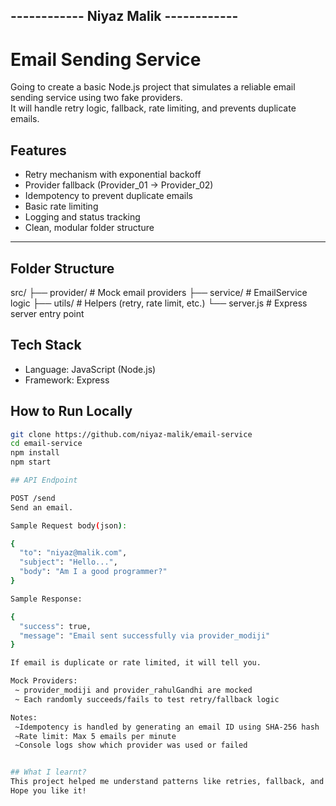 ## ------------ Niyaz Malik ------------

# Email Sending Service

Going to create a basic Node.js project that simulates a reliable email sending service using two fake providers.  
It will handle retry logic, fallback, rate limiting, and prevents duplicate emails.

## Features

- Retry mechanism with exponential backoff
- Provider fallback (Provider_01 → Provider_02)
- Idempotency to prevent duplicate emails
- Basic rate limiting
- Logging and status tracking
- Clean, modular folder structure

---
## Folder Structure

src/
├── provider/ # Mock email providers
├── service/ # EmailService logic
├── utils/ # Helpers (retry, rate limit, etc.)
└── server.js # Express server entry point

## Tech Stack

- Language: JavaScript (Node.js)
- Framework: Express

## How to Run Locally

```bash
git clone https://github.com/niyaz-malik/email-service
cd email-service
npm install
npm start

## API Endpoint

POST /send
Send an email.

Sample Request body(json): 

{
  "to": "niyaz@malik.com",
  "subject": "Hello...",
  "body": "Am I a good programmer?"
}

Sample Response:

{
  "success": true,
  "message": "Email sent successfully via provider_modiji"
}

If email is duplicate or rate limited, it will tell you.

Mock Providers:
 ~ provider_modiji and provider_rahulGandhi are mocked
 ~ Each randomly succeeds/fails to test retry/fallback logic

Notes:
 ~Idempotency is handled by generating an email ID using SHA-256 hash
 ~Rate limit: Max 5 emails per minute
 ~Console logs show which provider was used or failed


## What I learnt?
This project helped me understand patterns like retries, fallback, and rate limiting.
Hope you like it!
